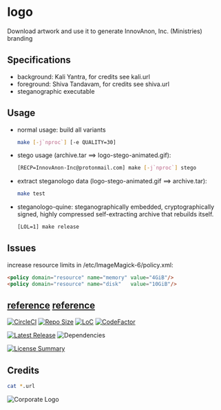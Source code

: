# logo
Download artwork and use it to generate InnovAnon, Inc. (Ministries) branding

## Specifications
  - background: Kali Yantra,    for credits see  kali.url
  - foreground: Shiva Tandavam, for credits see shiva.url
  - steganographic executable

## Usage
  - normal usage: build all variants
    ```bash
    make [-j`nproc`] [-e QUALITY=30]
    ```
  - stego usage              (archive.tar             ==> logo-stego-animated.gif):
    ```bash
    [RECP=InnovAnon-Inc@protonmail.com] make [-j`nproc`] stego
    ```
  - extract steganologo data (logo-stego-animated.gif ==> archive.tar):
    ```bash
    make test
    ```
  - steganologo-quine:
    steganographically embedded, cryptographically signed, highly compressed self-extracting archive that rebuilds itself.
    ```bash
    [LOL=1] make release
    ```

## Issues
increase resource limits in /etc/ImageMagick-6/policy.xml:
  ```html
  <policy domain="resource" name="memory" value="4GiB"/>
  <policy domain="resource" name="disk"   value="10GiB"/>
  ```

[reference](http://www.newbienote.com/2019/07/imagemagick-memory-issue-convert-cache.html)
[reference](https://p-s.co.nz/wordpress/imagemagick-cache-resources-exhausted-resolved/)
----------

[![CircleCI](https://img.shields.io/circleci/build/github/InnovAnon-Inc/logo?color=%23FF1100&logo=InnovAnon%2C%20Inc.&logoColor=%23FF1133&style=plastic)](https://circleci.com/gh/InnovAnon-Inc/logo)
[![Repo Size](https://img.shields.io/github/repo-size/InnovAnon-Inc/logo?color=%23FF1100&logo=InnovAnon%2C%20Inc.&logoColor=%23FF1133&style=plastic)](https://github.com/InnovAnon-Inc/logo)
[![LoC](https://tokei.rs/b1/github/InnovAnon-Inc/logo?category=code)](https://github.com/InnovAnon-Inc/logo)
[![CodeFactor](https://www.codefactor.io/repository/github/InnovAnon-Inc/logo/badge)](https://www.codefactor.io/repository/github/InnovAnon-Inc/logo)

[![Latest Release](https://img.shields.io/github/commits-since/InnovAnon-Inc/logo/latest?color=%23FF1100&include_prereleases&logo=InnovAnon%2C%20Inc.&logoColor=%23FF1133&style=plastic)](https://github.com/InnovAnon-Inc/logo/releases/latest)
![Dependencies](https://img.shields.io/librariesio/github/InnovAnon-Inc/logo?color=%23FF1100&style=plastic)

[![License Summary](https://img.shields.io/github/license/InnovAnon-Inc/logo?color=%23FF1100&label=Free%20Code%20for%20a%20Free%20World%21&logo=InnovAnon%2C%20Inc.&logoColor=%23FF1133&style=plastic)](https://tldrlegal.com/license/unlicense#summary)

## Credits
  ```bash
  cat *.url
  ```

![Corporate Logo](https://innovanon-inc.github.io/assets/images/logo.gif)

